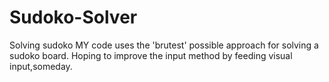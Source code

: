 # Sudoko-Solver
Solving sudoko
MY code uses the 'brutest' possible approach for solving a sudoko board.
Hoping to improve the input method by feeding visual input,someday. 
